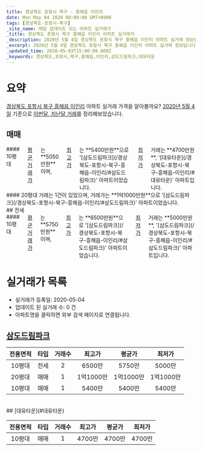```yaml
---
title: 경상북도 포항시 북구 - 흥해읍 이인리
date: Mon May 04 2020 00:00:00 GMT+0900
tags: [경상북도-포항시-북구]
_site_name: 매일 업데이트 되는 아파트 실거래가
_title: 경상북도 포항시 북구 흥해읍 이인리 아파트 실거래가
_description: 2020년 5월 4일 경상북도 포항시 북구 흥해읍 이인리 아파트 실거래 정보입니다. 2건 아파트 정보가 있습니다.
_excerpt: 2020년 5월 4일 경상북도 포항시 북구 흥해읍 이인리 아파트 실거래 정보입니다. 2건 아파트 정보가 있습니다.
_updated_time: 2020-05-03T15:00:00.000Z
_keywords: 경상북도,포항시,북구,흥해읍,이인리,삼도드림파크,대유타운
---
```





# 요약
<ins>경상북도 포항시 북구 흥해읍 이인리</ins> 아파트 실거래 가격을 알아볼까요? <ins>2020년 5월 4일</ins> 기준으로 <ins>이번달, 지난달 거래</ins>를 정리해보았습니다.

## 매매
<div class="container">
<div class="six columns" markdown="1">
#### 10평대
<ins>평균 거래가</ins>는 **5050만원**이며, <ins>최고가</ins>는 **5400만원**으로 '[삼도드림파크](/경상북도-포항시-북구-흥해읍-이인리/#삼도드림파크)' 아파트이었습니다. <ins>최저가</ins> 거래는 **4700만원**, '[대유타운](/경상북도-포항시-북구-흥해읍-이인리/#대유타운)' 아파트입니다.
</div>
<div class="six columns" markdown="1">
#### 20평대
거래는 1건이 있었으며, 거래가는 **1억1000만원**으로 '[삼도드림파크](/경상북도-포항시-북구-흥해읍-이인리/#삼도드림파크)' 아파트이었습니다.
</div>
</div>
## 전세
<div class="container">
<div class="twelve columns" markdown="1">
#### 10평대
<ins>평균 거래가</ins>는 **5750만원**이며, <ins>최고가</ins>는 **6500만원**으로 '[삼도드림파크](/경상북도-포항시-북구-흥해읍-이인리/#삼도드림파크)' 아파트이었습니다. <ins>최저가</ins> 거래는 **5000만원**, '[삼도드림파크](/경상북도-포항시-북구-흥해읍-이인리/#삼도드림파크)' 아파트입니다.
</div>
</div>



# 실거래가 목록
- 실거래가 등록일: 2020-05-04
- 업데이트 된 실거래 수: 0 건
- 아파트명을 클릭하면 외부 검색 페이지로 연결됩니다.

## [삼도드림파크](#삼도드림파크)

|전용면적|타입|거래수|최고가|평균가|최저가|
|:---:|:---:|:---:|:---:|:---:|:---:|
|10평대|<span class="deal-type-2">전세</span>|2|6500만|5750만|5000만|
|20평대|<span class="deal-type-1">매매</span>|1|1억1000만|1억1000만|1억1000만|
|10평대|<span class="deal-type-1">매매</span>|1|5400만|5400만|5400만|

<br/>
## [대유타운](#대유타운)

|전용면적|타입|거래수|최고가|평균가|최저가|
|:---:|:---:|:---:|:---:|:---:|:---:|
|10평대|<span class="deal-type-1">매매</span>|1|4700만|4700만|4700만|

<br/>



